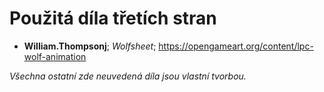 # Použitá díla třetích stran

- **William.Thompsonj**; *Wolfsheet*; https://opengameart.org/content/lpc-wolf-animation

*Všechna ostatní zde neuvedená díla jsou vlastní tvorbou.*
